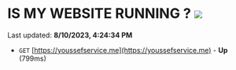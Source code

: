 # IS MY WEBSITE RUNNING ? [![](https://img.shields.io/static/v1?label=Sponsor&message=%E2%9D%A4&logo=GitHub&color=%23fe8e86)](https://github.com/sponsors/<username>)

Last updated: **8/10/2023, 4:24:34 PM**

- `GET` [https://youssefservice.me](https://youssefservice.me) - **Up** (799ms)
